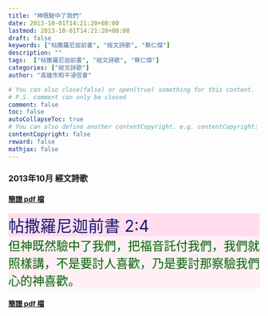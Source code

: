 ```yaml
---
title: "神既驗中了我們"
date: 2013-10-01T14:21:20+08:00
lastmod: 2013-10-01T14:21:20+08:00
draft: false
keywords: ["帖撒羅尼迦前書", "經文詩歌", "蔡仁傑"]
description: ""
tags:  ["帖撒羅尼迦前書", "經文詩歌", "蔡仁傑"]
categories: ["經文詩歌"]
author: "高雄市和平浸信會"

# You can also close(false) or open(true) something for this content.
# P.S. comment can only be closed
comment: false
toc: false
autoCollapseToc: true
# You can also define another contentCopyright. e.g. contentCopyright: "This is another copyright."
contentCopyright: false
reward: false
mathjax: false
---
```


### 2013年10月 經文詩歌

#### [簡譜 pdf 檔](/pdf-h/h201310.pdf "神既驗中了我們")

<div style="background-color:#FFDDEE"><font size="6", color="#191970">
帖撒羅尼迦前書 2:4
</font>
</div>

<div style="background-color:#FFF0F5"><font size="5", color="#006400">
但神既然驗中了我們，把福音託付我們，我們就照樣講，不是要討人喜歡，乃是要討那察驗我們心的神喜歡。
</font>
</div>

#### [簡譜 pdf 檔](/pdf-h/h201310.pdf "神既驗中了我們")